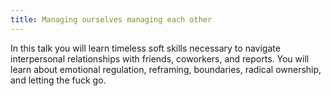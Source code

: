 ```yaml
---
title: Managing ourselves managing each other
---
```


In this talk you will learn timeless soft skills necessary to navigate interpersonal relationships with friends, coworkers, and reports. You will learn about emotional regulation, reframing, boundaries, radical ownership, and letting the fuck go.

